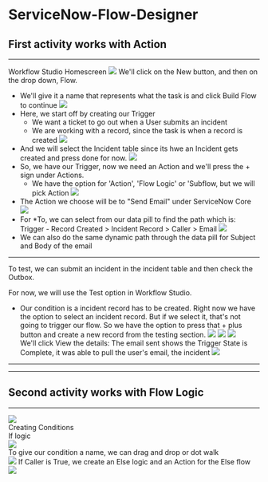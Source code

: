 # ServiceNow-Flow-Designer #

First activity works with Action
----------------------------------------------------------------------------------------------------
----------------------------------------------------------------------------------------------------
Workflow Studio Homescreen
![](https://github.com/CodeWithLuwam/ServiceNow-Flow-Designer/blob/main/Images/Workflow%20Studio%20Homescreen.png?raw=true)
We'll click on the New button, and then on the drop down, Flow.
- We'll give it a name that represents what the task is and click Build Flow to continue
![](https://github.com/CodeWithLuwam/ServiceNow-Flow-Designer/blob/main/Images/Name%20the%20Flow%20.png?raw=true)
- Here, we start off by creating our Trigger
  - We want a ticket to go out when a User submits an incident
  - We are working with a record, since the task is when a record is created
 ![](https://github.com/CodeWithLuwam/ServiceNow-Flow-Designer/blob/main/Images/Workflow%20Studio%20Record%20Created.png?raw=true)
- And we will select the Incident table since its hwe an Incident gets created and press done for now.
![](https://github.com/CodeWithLuwam/ServiceNow-Flow-Designer/blob/main/Images/Select%20Incident%20Table.png?raw=true)
- So, we have our Trigger, now we need an Action and we'll press the + sign under Actions.
  - We have the option for 'Action', 'Flow Logic' or 'Subflow, but we will pick Action
    ![](https://github.com/CodeWithLuwam/ServiceNow-Flow-Designer/blob/main/Images/Options%20under%20Actions.png?raw=true)
- The Action we choose will be to "Send Email" under ServiceNow Core
![](https://github.com/CodeWithLuwam/ServiceNow-Flow-Designer/blob/main/Images/Action%20is%20to%20Send%20Email.png?raw=true)
- For *To, we can select from our data pill to find the path which is:
    Trigger - Record Created > Incident Record > Caller > Email
![](https://github.com/CodeWithLuwam/ServiceNow-Flow-Designer/blob/main/Images/Trigger,%20Incident%20Record,%20Caller,%20Email.png?raw=true)
- We can also do the same dynamic path through the data pill for Subject and Body of the email
----------------------------------------------------------------------------------------------------
To test, we can submit an incident in the incident table and then check the Outbox.

For now, we will use the Test option in Workflow Studio.
- Our condition is a incident record has to be created. Right now we have the option to select an incident record. But if we select it, that's not going to trigger our flow. So we have the option to press that + plus button and create a new record from the testing section.
![](https://github.com/CodeWithLuwam/ServiceNow-Flow-Designer/blob/main/Images/Test%20flow%20in%20Workflow%20Studio.png?raw=true)
![](https://github.com/CodeWithLuwam/ServiceNow-Flow-Designer/blob/main/Images/Creating%20an%20Incident%20to%20test%20Workflow.png?raw=true)
![](https://github.com/CodeWithLuwam/ServiceNow-Flow-Designer/blob/main/Images/Run%20Test%20on%20Test%20Flow.png?raw=true) <br>
We'll click View the details:
The email sent shows the Trigger State is Complete, it was able to pull the user's email, the incident 
![](https://github.com/CodeWithLuwam/ServiceNow-Flow-Designer/blob/main/Images/Test%20Run%20Results.png?raw=true)
----------------------------------------------------------------------------------------------------
----------------------------------------------------------------------------------------------------
Second activity works with Flow Logic
----------------------------------------------------------------------------------------------------
----------------------------------------------------------------------------------------------------
![](https://github.com/CodeWithLuwam/ServiceNow-Flow-Designer/blob/main/Images/Flow%20Logic.png?raw=true) <br>
Creating Conditions <br>
If logic<br>
![](https://github.com/CodeWithLuwam/ServiceNow-Flow-Designer/blob/main/Images/Flow%20Logic%20If%20Statement.png?raw=true) <br>
To give our condition a name, we can drag and drop or dot walk <br>
![](https://github.com/CodeWithLuwam/ServiceNow-Flow-Designer/blob/main/Images/Condition%20Path.png?raw=true)
If Caller is True, we create an Else logic and an Action for the Else flow<br>
![](https://github.com/CodeWithLuwam/ServiceNow-Flow-Designer/blob/main/Images/If,%20Else,%20Action%20Flow%20Logic.png?raw=true)

